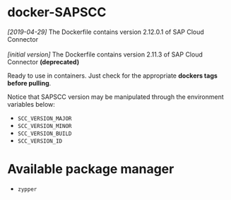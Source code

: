 # docker-SAPSCC	

*[2019-04-29]* The Dockerfile contains version 2.12.0.1 of SAP Cloud Connector	
<br />*[initial version]* The Dockerfile contains version 2.11.3 of SAP Cloud Connector **(deprecated)**	

Ready to use in containers. Just check for the appropriate **dockers tags before pulling**. 	

Notice that SAPSCC version may be manipulated through the environment variables below:	

* `SCC_VERSION_MAJOR`
* `SCC_VERSION_MINOR`
* `SCC_VERSION_BUILD`
* `SCC_VERSION_ID`

# Available package manager

* `zypper`
